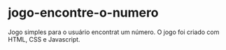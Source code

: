 # jogo-encontre-o-numero
 Jogo simples para o usuário encontrat um número. O jogo foi criado com HTML, CSS e Javascript.
